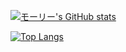 [![モーリー's GitHub stats](https://github-readme-stats.vercel.app/api?username=zhanghangcode&theme=vue-dark&show_icons=true)](https://github.com/zhanghangcode/github-readme-stats)

[![Top Langs](https://github-readme-stats.vercel.app/api/top-langs/?username=zhanghangcode&theme=vue-dark&show_icons=true&layout=compact)](https://github.com/zhanghangcode/github-readme-stats)
